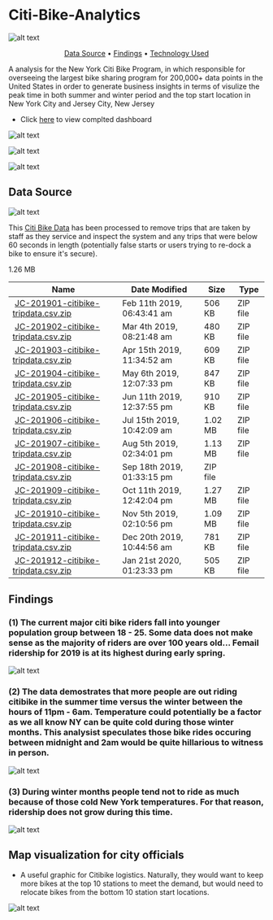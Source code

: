 
# Citi-Bike-Analytics

![alt text](https://d21xlh2maitm24.cloudfront.net/nyc/Annual-Membership-Image.png?mtime=20170331121650)

<p align="center">
  <a href="#data-source">Data Source</a> •
  <a href="#findings">Findings</a> •
  <a href="#technology-Used">Technology Used</a>
</p>

A analysis for the New York Citi Bike Program, in which responsible for overseeing the largest bike sharing program for 200,000+ data points in the United States
 in order to generate business insights in terms of visulize the peak time in both summer and winter period and the top start location in New York City and Jersey City, New Jersey
 
* Click [here](https://public.tableau.com/profile/nicholas.amoroso#!/vizhome/TableauHomework_16058223224350/bikeusagetime?publish=yes) to view complted dashboard

![alt text](https://raw.githubusercontent.com/AmorosoData/Tableau-Challenge/main/image/top_location.png)

![alt text](https://raw.githubusercontent.com/AmorosoData/Tableau-Challenge/main/image/miles.png)

![alt text](https://raw.githubusercontent.com/AmorosoData/Tableau-Challenge/main/image/populartime.png)

## Data Source
![alt text](https://raw.githubusercontent.com/AmorosoData/Tableau-Challenge/main/image/citibikeimg.png)

This [Citi Bike Data](https://www.citibikenyc.com/system-data) has been processed to remove trips that are taken by staff as they service and inspect the system and any trips that were below 60 seconds in length 
(potentially false starts or users trying to re-dock a bike to ensure it's secure).

<table class="hide-while-loading table table-striped">
<tbody id="tbody-content">
<thead>
<tr>
<th>Name</th>
<th>Date Modified</th>
<th>Size</th>
<th>Type</th>
</tr>
</thead>
<tr>
<td>&nbsp;<a href="https://s3.amazonaws.com/tripdata/JC-201901-citibike-tripdata.csv.zip">JC-201901-citibike-tripdata.csv.zip</a></td>
<td>Feb 11th 2019, 06:43:41 am</td>
<td>506 KB</td>
<td>ZIP file</td>
</tr>
<tr>
<td>&nbsp;<a href="https://s3.amazonaws.com/tripdata/JC-201902-citibike-tripdata.csv.zip">JC-201902-citibike-tripdata.csv.zip</a></td>
<td>Mar 4th 2019, 08:21:48 am</td>
<td>480 KB</td>
<td>ZIP file</td>
</tr>
<tr>
<td>&nbsp;<a href="https://s3.amazonaws.com/tripdata/JC-201903-citibike-tripdata.csv.zip">JC-201903-citibike-tripdata.csv.zip</a></td>
<td>Apr 15th 2019, 11:34:52 am</td>
<td>609 KB</td>
<td>ZIP file</td>
</tr>
<tr>
<td>&nbsp;<a href="https://s3.amazonaws.com/tripdata/JC-201904-citibike-tripdata.csv.zip">JC-201904-citibike-tripdata.csv.zip</a></td>
<td>May 6th 2019, 12:07:33 pm</td>
<td>847 KB</td>
<td>ZIP file</td>
</tr>
<tr>
<td>&nbsp;<a href="https://s3.amazonaws.com/tripdata/JC-201905-citibike-tripdata.csv.zip">JC-201905-citibike-tripdata.csv.zip</a></td>
<td>Jun 11th 2019, 12:37:55 pm</td>
<td>910 KB</td>
<td>ZIP file</td>
</tr>
<tr>
<td>&nbsp;<a href="https://s3.amazonaws.com/tripdata/JC-201906-citibike-tripdata.csv.zip">JC-201906-citibike-tripdata.csv.zip</a></td>
<td>Jul 15th 2019, 10:42:09 am</td>
<td>1.02 MB</td>
<td>ZIP file</td>
</tr>
<tr>
<td>&nbsp;<a href="https://s3.amazonaws.com/tripdata/JC-201907-citibike-tripdata.csv.zip">JC-201907-citibike-tripdata.csv.zip</a></td>
<td>Aug 5th 2019, 02:34:01 pm</td>
<td>1.13 MB</td>
<td>ZIP file</td>
</tr>
<tr>
<td>&nbsp;<a href="https://s3.amazonaws.com/tripdata/JC-201908-citibike-tripdata.csv.zip">JC-201908-citibike-tripdata.csv.zip</a></td>
<td>Sep 18th 2019, 01:33:15 pm</td>
1.26 MB
<td>ZIP file</td>
</tr>
<tr>
<td>&nbsp;<a href="https://s3.amazonaws.com/tripdata/JC-201909-citibike-tripdata.csv.zip">JC-201909-citibike-tripdata.csv.zip</a></td>
<td>Oct 11th 2019, 12:42:04 pm</td>
<td>1.27 MB</td>
<td>ZIP file</td>
</tr>
<tr>
<td>&nbsp;<a href="https://s3.amazonaws.com/tripdata/JC-201910-citibike-tripdata.csv.zip">JC-201910-citibike-tripdata.csv.zip</a></td>
<td>Nov 5th 2019, 02:10:56 pm</td>
<td>1.09 MB</td>
<td>ZIP file</td>
</tr>
<tr>
<td>&nbsp;<a href="https://s3.amazonaws.com/tripdata/JC-201911-citibike-tripdata.csv.zip">JC-201911-citibike-tripdata.csv.zip</a></td>
<td>Dec 20th 2019, 10:44:56 am</td>
<td>781 KB</td>
<td>ZIP file</td>
</tr>
<tr>
<td>&nbsp;<a href="https://s3.amazonaws.com/tripdata/JC-201912-citibike-tripdata.csv.zip">JC-201912-citibike-tripdata.csv.zip</a></td>
<td>Jan 21st 2020, 01:23:33 pm</td>
<td>505 KB</td>
<td>ZIP file</td>
</tr>
</tbody>
</table>


## Findings 


### (1) The current major citi bike riders fall into younger population group between 18 - 25. Some data does not make sense as the majority of riders are over 100 years old... Femail ridership for 2019 is at its highest during early spring.

![alt text](https://raw.githubusercontent.com/AmorosoData/Tableau-Challenge/main/image/demo_ride.png)

### (2) The data demostrates that more people are out riding citibike in the summer time versus the winter between the hours of 11pm - 6am. Temperature could potentially be a factor as we all know NY can be quite cold during those winter months. This analysist speculates those bike rides occuring between midnight and 2am would be quite hillarious to witness in person. 

![alt text](https://raw.githubusercontent.com/AmorosoData/Tableau-Challenge/main/image/peahhour.png)

### (3) During winter months people tend not to ride as much because of those cold New York temperatures. For that reason, ridership does not grow during this time.

![alt text](https://raw.githubusercontent.com/AmorosoData/Tableau-Challenge/main/image/Growth.png)

## Map visualization for city officials

* A useful graphic for Citibike logistics. Naturally, they would want to keep more bikes at the top 10 stations to meet the demand, but would need to relocate bikes from the bottom 10 station start locations. 

![alt text](https://raw.githubusercontent.com/AmorosoData/Tableau-Challenge/main/image/planning.png)
